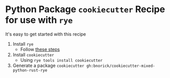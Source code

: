 # Python Package `cookiecutter` Recipe for use with `rye`

It's easy to get started with this recipe
1. Install `rye`
    - Follow [these steps](https://github.com/astral-sh/rye?tab=readme-ov-file#installation)
2. Install `cookiecutter`
    - Using `rye tools install cookiecutter`
3. Generate a package
    `cookiecutter gh:bnorick/cookiecutter-mixed-python-rust-rye`
